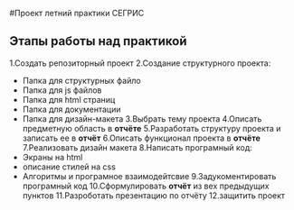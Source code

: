 #Проект летний практики СЕГРИС

## Этапы работы над практикой

1.Создать репозиторный проект 
2.Создание структурного проекта: 
  + Папка для структурных файло
  + Папка для js файлов
  + Папка для html страниц
  + Папка для документации
  + Папка для дизайн-макета
3.Выбрать тему проекта
4.Описать предметную область в **отчёте**
5.Разработать структуру проекта и записать ее в **отчёт**
6.Описать функционал проекта в **отчёте**
7.Реализовать дизайн макета
8.Написать програмный код:
  + Экраны на html
  + описание стилей на css
  + Алгоритмы и програмное взаимодейтсвие
9.Задукоментировать програмный код
10.Сформулировать **отчёт** из вех предыдущих пунктов
11.Разроботать презентацию по отчёту
12.защитить проект
